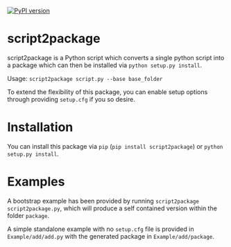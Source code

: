 [![PyPI version](https://badge.fury.io/py/script2package.svg)](https://badge.fury.io/py/script2package)

script2package
==============

script2package is a Python script which converts a single python script into a package which can then be installed via `python setup.py install`.

Usage: `script2package script.py --base base_folder`

To extend the flexibility of this package, you can enable setup options through
providing `setup.cfg` if you so desire.

Installation
============

You can install this package via `pip` (`pip install script2package`) or `python setup.py install`.

Examples
========

A bootstrap example has been provided by running `script2package script2package.py`, which will produce a self contained version within the folder `package`.

A simple standalone example with no `setup.cfg` file is provided in `Example/add/add.py` with the generated package in `Example/add/package`.
